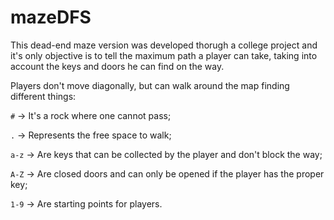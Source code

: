 # mazeDFS

This dead-end maze version was developed thorugh a college project and it's only objective is to tell the maximum path a player can take, taking into account the keys and doors he can find on the way.

Players don't move diagonally, but can walk around the map finding different things:

``#``   -> It's a rock where one cannot pass;

``.``   -> Represents the free space to walk;

``a-z`` -> Are keys that can be collected by the player and don't block the way;

``A-Z`` -> Are closed doors and can only be opened if the player has the proper key;

``1-9`` -> Are starting points for players.